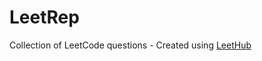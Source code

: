 # LeetRep
Collection of LeetCode questions - Created using [LeetHub](https://github.com/QasimWani/LeetHub)
